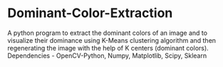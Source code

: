 # Dominant-Color-Extraction
A python program to extract the dominant colors of an image and to visualize their dominance using K-Means clustering algorithm and then regenerating the image with the help of K centers (dominant colors).
Dependencies - OpenCV-Python, Numpy, Matplotlib, Scipy, Sklearn
